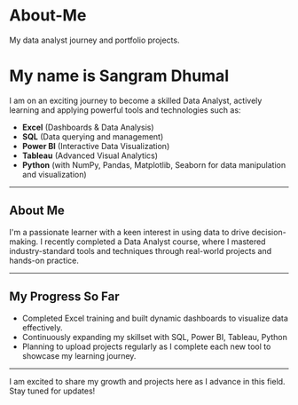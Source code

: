 # About-Me
My data analyst journey and portfolio projects.
# My name is Sangram Dhumal

I am on an exciting journey to become a skilled Data Analyst, actively learning and applying powerful tools and technologies such as:

- **Excel** (Dashboards & Data Analysis)
- **SQL** (Data querying and management)
- **Power BI** (Interactive Data Visualization)
- **Tableau** (Advanced Visual Analytics)
- **Python** (with NumPy, Pandas, Matplotlib, Seaborn for data manipulation and visualization)

---

## About Me

I'm a passionate learner with a keen interest in using data to drive decision-making. I recently completed a Data Analyst course, where I mastered industry-standard tools and techniques through real-world projects and hands-on practice.

---

## My Progress So Far

- Completed Excel training and built dynamic dashboards to visualize data effectively.
- Continuously expanding my skillset with SQL, Power BI, Tableau, Python
- Planning to upload projects regularly as I complete each new tool to showcase my learning journey.

---

I am excited to share my growth and projects here as I advance in this field. Stay tuned for updates!
